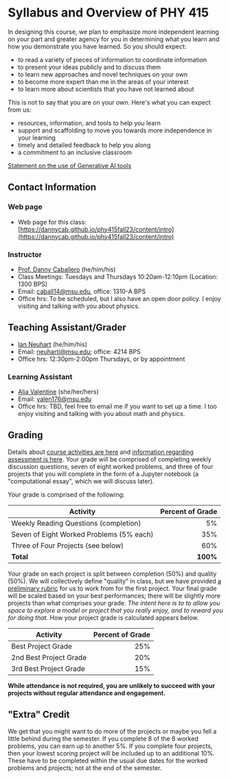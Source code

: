 # Syllabus and Overview of PHY 415

In designing this course, we plan to emphasize more independent learning on your part and greater agency for you in determining what you learn and how you demonstrate you have learned. So you should expect:

  * to read a variety of pieces of information to coordinate information
  * to present your ideas publicly and to discuss them
  * to learn new approaches and novel techniques on your own
  * to become more expert than me in the areas of your interest
  * to learn more about scientists that you have not learned about

This is not to say that you are on your own. Here's what you can expect from us:

  * resources, information, and tools to help you learn
  * support and scaffolding to move you towards more independence in your learning
  * timely and detailed feedback to help you along
  * a commitment to an inclusive classroom

[Statement on the use of Generative AI tools](./6_environment.html#use-of-generative-ai-tools)

## Contact Information

### Web page
-   Web page for this class:
    [https://dannycab.github.io/phy415fall23/content/intro](https://dannycab.github.io/phy415fall23/content/intro)

### Instructor 
-  [Prof. Danny Caballero](http://dannycab.github.io) (he/him/his)
-   Class Meetings: Tuesdays and Thursdays 10:20am-12:10pm (Location: 1300 BPS)
-   Email: [caball14@msu.edu](mailto:caball14@msu.edu), office: 1310-A BPS
-   Office hrs: To be scheduled, but I also have an open door policy. I enjoy visiting and talking with you about physics.

## Teaching Assistant/Grader
- [Ian Neuhart](https://directory.natsci.msu.edu/directory/Profiles/Person/101905) (he/him/his)
- Email: [neuharti@msu.edu](mailto:neuharti@msu.edu); office: 4214 BPS
- Office hrs: 12:30pm-2:00pm Thursdays, or by appointment

### Learning Assistant
-   [Alia Valentine](https://valentine-alia.github.io/) (she/her/hers)
-   Email: [valen176@msu.edu](mailto:valen176@msu.edu)
-   Office hrs: TBD, feel free to email me if you want to set up a time. I too enjoy visiting and talking with you about math and physics.

## Grading
Details about [course activities are here](design.md) and [information regarding assessment is here](assessments.md). Your grade will be comprised of completing weekly discussion questions, seven of eight worked problems, and three of four projects that you will complete in the form of a Jupyter notebook (a "computational essay", which we will discuss later). 

Your grade is comprised of the following:

| Activity                                  | Percent of Grade |
|-------------------------------------------|-----------------:|
| Weekly Reading Questions (completion)  |        5%        |
| Seven of Eight Worked Problems (5% each)  |        35%       |
| Three of Four Projects (see below)        |        60%       |
| **Total**                                 |       **100%**   |

Your grade on each project is split between completion (50%) and quality (50%). We will collectively define "quality" in class, but we have provided [a preliminary rubric](rubric.md) for us to work from for the first project. Your final grade will be scaled based on your best performances; there will be slightly more projects than what comprises your grade.  *The intent here is to to allow you space to explore a model or project that you really enjoy, and to reward you for doing that.* How your project grade is calculated appears below.

| Activity                                  | Percent of Grade |
|-------------------------------------------|-----------------:|
| Best Project Grade                        |        25%       |
| 2nd Best Project Grade                    |        20%       |
| 3rd Best Project Grade                    |        15%       |

**While attendance is not required, you are unlikely to succeed with your projects without regular attendance and engagement.** 

## "Extra" Credit

We get that you might want to do more of the projects or maybe you fell a little behind during the semester. If you complete 8 of the 8 worked problems, you can earn up to another 5%. If you complete four projects, then your lowest scoring project will be included up to an additional 10%. These have to be completed within the usual due dates for the worked problems and projects; not at the end of the semester.